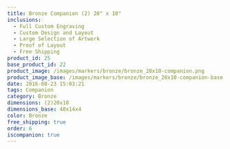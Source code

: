 ```yaml
---
title: Bronze Companion (2) 20" x 10"
inclusions:
  - Full Custom Engraving
  - Custom Design and Layout
  - Large Selection of Artwork
  - Proof of Layout
  - Free Shipping
product_id: 25
base_product_id: 22
product_image: /images/markers/bronze/bronze_20x10-companion.png
product_image_base: /images/markers/bronze/bronze_20x10-companion-base.png
date: 2016-08-23 15:03:21
tags: Companion
category: Bronze
dimensions: (2)20x10
dimensions_base: 48x14x4
color: Bronze
free_shipping: true
order: 6
iscompanion: true
---
```

